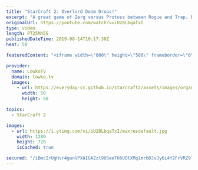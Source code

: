 ```yaml
---
title: "StarCraft 2: Overlord Doom Drops!"
excerpt: "A great game of Zerg versus Protoss between Rogue and Trap. Rather than teching up towards Brood Lords, Rogue decides to go for Lurkers and lots of them... Inside of Overlords.  Get more videos & support my work: http://www.patreon.com/lowkotv  Be part of the community on Discord: http://discord.gg/lowkotv"
originalUrl: https://youtube.com/watch?v=iU28LbqaTxI
type: video
length: PT25M45S
publishedDateTime: 2019-08-14T10:17:38Z
heat: 50

featuredContent: "<iframe width=\"800\" height=\"500\" frameborder=\"0\" src=\"https://www.youtube.com/embed/iU28LbqaTxI\" allow=\"accelerometer; autoplay; encrypted-media; gyroscope; picture-in-picture\" allowfullscreen></iframe>"

provider:
  name: LowkoTV
  domain: lowko.tv
  images:
    - url: https://everyday-cc.github.io/starcraft2/assets/images/organizations/lowko.tv-50x50.jpg
      width: 50
      height: 50

topics:
  - StarCraft 2

images:
  - url: https://i.ytimg.com/vi/iU28LbqaTxI/maxresdefault.jpg
    width: 1280
    height: 720
    isCached: true

secured: "/iBmcIrUgHvr4gunVPXAIGAZzl9USeeT66UOtXMq1mrbDJvJy6i4Y2FrVRZ9lKABLTG7+RaxzGHndG7KEQXndffZnqvT0pZXOfIFvel+IT7LJ4aCqVkH1LAKIoc/s9qvtnQtl8m32gYJ+sos659IltavTlx1O4feKirheD8RE5UsGjW2UDyQEOOhQSck2ejwnUECvNlh0YMVIhj2oPwJUo3iyCyozH+eMko9Lpbf3zOTEc1JoCUxxHtrrtn5w78rUNJSMBn+3ZQ0W+n5vAkBa0KIic4h6lkrihU/A5CZOLHN4QT13F8GCcXst6k7faUK9dNoMzDQ/6sqUZ06549J7gpkK8aABLVAvE8Ka4MWMOexgEWkwLb7JZ58zUmLzycgBQOVsObSFVgPHXgxP5R9pts3ZpEzyz+6vpUCs3XPZFs=;k4yp+yMUSq1WHuLI9rWkew=="
---
```


